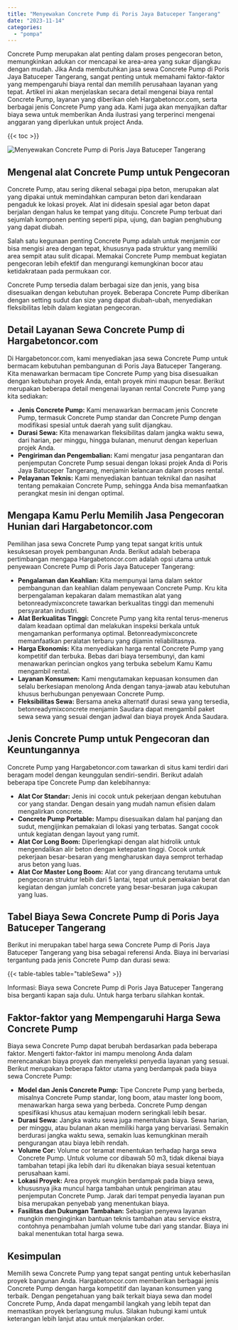 ```yaml
---
title: "Menyewakan Concrete Pump di Poris Jaya Batuceper Tangerang"
date: "2023-11-14"
categories: 
  - "pompa"
---
```




Concrete Pump merupakan alat penting dalam proses pengecoran beton, memungkinkan adukan cor mencapai ke area-area yang sukar dijangkau dengan mudah. Jika Anda membutuhkan jasa sewa Concrete Pump di Poris Jaya Batuceper Tangerang, sangat penting untuk memahami faktor-faktor yang mempengaruhi biaya rental dan memilih perusahaan layanan yang tepat. Artikel ini akan menjelaskan secara detail mengenai biaya rental Concrete Pump, layanan yang diberikan oleh Hargabetoncor.com, serta berbagai jenis Concrete Pump yang ada. Kami juga akan menyajikan daftar biaya sewa untuk memberikan Anda ilustrasi yang terperinci mengenai anggaran yang diperlukan untuk project Anda.

{{< toc >}}

![Menyewakan Concrete Pump di Poris Jaya Batuceper Tangerang](https://hargareadymixid.github.io/pompa/concrete-pump%20(9).png)

## Mengenal alat Concrete Pump untuk Pengecoran

Concrete Pump, atau sering dikenal sebagai pipa beton, merupakan alat yang dipakai untuk memindahkan campuran beton dari kendaraan pengaduk ke lokasi proyek. Alat ini didesain spesial agar beton dapat berjalan dengan halus ke tempat yang dituju. Concrete Pump terbuat dari sejumlah komponen penting seperti pipa, ujung, dan bagian penghubung yang dapat diubah.

Salah satu kegunaan penting Concrete Pump adalah untuk menjamin cor bisa mengisi area dengan tepat, khususnya pada struktur yang memiliki area sempit atau sulit dicapai. Memakai Concrete Pump membuat kegiatan pengecoran lebih efektif dan mengurangi kemungkinan bocor atau ketidakrataan pada permukaan cor.

Concrete Pump tersedia dalam berbagai size dan jenis, yang bisa disesuaikan dengan kebutuhan proyek. Beberapa Concrete Pump diberikan dengan setting sudut dan size yang dapat diubah-ubah, menyediakan fleksibilitas lebih dalam kegiatan pengecoran.

## Detail Layanan Sewa Concrete Pump di Hargabetoncor.com

Di Hargabetoncor.com, kami menyediakan jasa sewa Concrete Pump untuk bermacam kebutuhan pembangunan di Poris Jaya Batuceper Tangerang. Kita menawarkan bermacam tipe Concrete Pump yang bisa disesuaikan dengan kebutuhan proyek Anda, entah proyek mini maupun besar. Berikut merupakan beberapa detail mengenai layanan rental Concrete Pump yang kita sediakan:

- **Jenis Concrete Pump:** Kami menawarkan bermacam jenis Concrete Pump, termasuk Concrete Pump standar dan Concrete Pump dengan modifikasi spesial untuk daerah yang sulit dijangkau.
- **Durasi Sewa:** Kita menawarkan fleksibilitas dalam jangka waktu sewa, dari harian, per minggu, hingga bulanan, menurut dengan keperluan projek Anda.
- **Pengiriman dan Pengembalian:** Kami mengatur jasa pengantaran dan penjemputan Concrete Pump sesuai dengan lokasi projek Anda di Poris Jaya Batuceper Tangerang, menjamin kelancaran dalam proses rental.
- **Pelayanan Teknis:** Kami menyediakan bantuan teknikal dan nasihat tentang pemakaian Concrete Pump, sehingga Anda bisa memanfaatkan perangkat mesin ini dengan optimal.

## Mengapa Kamu Perlu Memilih Jasa Pengecoran Hunian dari Hargabetoncor.com

Pemilihan jasa sewa Concrete Pump yang tepat sangat kritis untuk kesuksesan proyek pembangunan Anda. Berikut adalah beberapa pertimbangan mengapa Hargabetoncor.com adalah opsi utama untuk penyewaan Concrete Pump di Poris Jaya Batuceper Tangerang:

- **Pengalaman dan Keahlian:** Kita mempunyai lama dalam sektor pembangunan dan keahlian dalam penyewaan Concrete Pump. Kru kita berpengalaman kepakaran dalam memastikan alat yang betonreadymixconcrete tawarkan berkualitas tinggi dan memenuhi persyaratan industri.
- **Alat Berkualitas Tinggi:** Concrete Pump yang kita rental terus-menerus dalam keadaan optimal dan melakukan inspeksi berkala untuk mengamankan performanya optimal. Betonreadymixconcrete memanfaatkan peralatan terbaru yang dijamin reliabilitasnya.
- **Harga Ekonomis:** Kita menyediakan harga rental Concrete Pump yang kompetitif dan terbuka. Bebas dari biaya tersembunyi, dan kami menawarkan perincian ongkos yang terbuka sebelum Kamu Kamu mengambil rental.
- **Layanan Konsumen:** Kami mengutamakan kepuasan konsumen dan selalu berkesiapan menolong Anda dengan tanya-jawab atau kebutuhan khusus berhubungan penyewaan Concrete Pump.
- **Fleksibilitas Sewa:** Bersama aneka alternatif durasi sewa yang tersedia, betonreadymixconcrete menjamin Saudara dapat mengambil paket sewa sewa yang sesuai dengan jadwal dan biaya proyek Anda Saudara.

## Jenis Concrete Pump untuk Pengecoran dan Keuntungannya

Concrete Pump yang Hargabetoncor.com tawarkan di situs kami terdiri dari beragam model dengan keunggulan sendiri-sendiri. Berikut adalah beberapa tipe Concrete Pump dan kelebihannya:

- **Alat Cor Standar:** Jenis ini cocok untuk pekerjaan dengan kebutuhan cor yang standar. Dengan desain yang mudah namun efisien dalam mengalirkan concrete.
- **Concrete Pump Portable:** Mampu disesuaikan dalam hal panjang dan sudut, mengijinkan pemakaian di lokasi yang terbatas. Sangat cocok untuk kegiatan dengan layout yang rumit.
- **Alat Cor Long Boom:** Diperlengkapi dengan alat hidrolik untuk mengendalikan alir beton dengan ketepatan tinggi. Cocok untuk pekerjaan besar-besaran yang mengharuskan daya semprot terhadap arus beton yang luas.
- **Alat Cor Master Long Boom:** Alat cor yang dirancang terutama untuk pengecoran struktur lebih dari 5 lantai, tepat untuk pemakaian berat dan kegiatan dengan jumlah concrete yang besar-besaran juga cakupan yang luas.

## Tabel Biaya Sewa Concrete Pump di Poris Jaya Batuceper Tangerang

Berikut ini merupakan tabel harga sewa Concrete Pump di Poris Jaya Batuceper Tangerang yang bisa sebagai referensi Anda. Biaya ini bervariasi tergantung pada jenis Concrete Pump dan durasi sewa:

{{< table-tables table="tableSewa" >}}

Informasi: Biaya sewa Concrete Pump di Poris Jaya Batuceper Tangerang bisa berganti kapan saja dulu. Untuk harga terbaru silahkan kontak.

## Faktor-faktor yang Mempengaruhi Harga Sewa Concrete Pump

Biaya sewa Concrete Pump dapat berubah berdasarkan pada beberapa faktor. Mengerti faktor-faktor ini mampu menolong Anda dalam merencanakan biaya proyek dan menyeleksi penyedia layanan yang sesuai. Berikut merupakan beberapa faktor utama yang berdampak pada biaya sewa Concrete Pump:

- **Model dan Jenis Concrete Pump:** Tipe Concrete Pump yang berbeda, misalnya Concrete Pump standar, long boom, atau master long boom, menawarkan harga sewa yang berbeda. Concrete Pump dengan spesifikasi khusus atau kemajuan modern seringkali lebih besar.
- **Durasi Sewa:** Jangka waktu sewa juga menentukan biaya. Sewa harian, per minggu, atau bulanan akan memiliki harga yang bervariasi. Semakin berdurasi jangka waktu sewa, semakin luas kemungkinan meraih pengurangan atau biaya lebih rendah.
- **Volume Cor:** Volume cor teramat menentukan terhadap harga sewa Concrete Pump. Untuk volume cor dibawah 50 m3, tidak dikenai biaya tambahan tetapi jika lebih dari itu dikenakan biaya sesuai ketentuan perusahaan kami.
- **Lokasi Proyek:** Area proyek mungkin berdampak pada biaya sewa, khususnya jika muncul harga tambahan untuk pengiriman atau penjemputan Concrete Pump. Jarak dari tempat penyedia layanan pun bisa merupakan penyebab yang menentukan biaya.
- **Fasilitas dan Dukungan Tambahan:** Sebagian penyewa layanan mungkin menginginkan bantuan teknis tambahan atau service ekstra, contohnya penambahan jumlah volume tube dari yang standar. Biaya ini bakal menentukan total harga sewa.

## Kesimpulan

Memilih sewa Concrete Pump yang tepat sangat penting untuk keberhasilan proyek bangunan Anda. Hargabetoncor.com memberikan berbagai jenis Concrete Pump dengan harga kompetitif dan layanan konsumen yang terbaik. Dengan pengetahuan yang baik terkait biaya sewa dan model Concrete Pump, Anda dapat mengambil langkah yang lebih tepat dan memastikan proyek berlangsung mulus. Silakan hubungi kami untuk keterangan lebih lanjut atau untuk menjalankan order.
